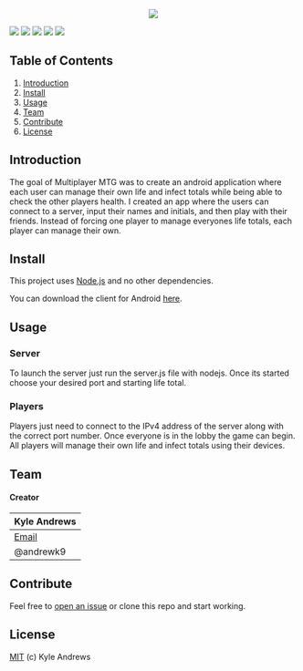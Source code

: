 <p align="center">
<a href="#"><img src="http://i.imgur.com/URoJB0b.png"/></a>

<a href="#install"><img src="https://img.shields.io/badge/platform-android-brightgreen.svg?style=flat-square"/></a>
<a href="https://nodejs.org/en/"><img src="https://img.shields.io/badge/server%20platform-Node.js-brightgreen.svg?style=flat-square"/></a>
<a href="https://play.google.com/store/apps/details?id=air.MultiMTG&hl=en"><img src="https://img.shields.io/badge/installs-50-brightgreen.svg?style=flat-square"/></a>
<a href="https://github.com/AndrewK9/Multiplayer-MTG/issues"><img src="https://img.shields.io/badge/issues-0%20open-brightgreen.svg?style=flat-square"/></a>
<a href="https://github.com/AndrewK9/Multiplayer-MTG/blob/master/LICENSE"><img src="https://img.shields.io/badge/license-MIT-lightgray.svg?style=flat-square"/></a>
</p>

## Table of Contents
1. [Introduction](#introduction)
1. [Install](#install)
1. [Usage](#usage)
1. [Team](#team)
1. [Contribute](#contribute)
1. [License](#license)

## Introduction
The goal of Multiplayer MTG was to create an android application where each user can manage their own life and infect totals while being able to check the other players health. I created an app where the users can connect to a server, input their names and initials, and then play with their friends. Instead of forcing one player to manage everyones life totals, each player can manage their own.

## Install
This project uses [Node.js](https://nodejs.org/en/) and no other dependencies.

You can download the client for Android [here](https://play.google.com/store/apps/details?id=air.MultiMTG&hl=en).

## Usage
### Server
To launch the server just run the server.js file with nodejs. Once its started choose your desired port and starting life total.

### Players
Players just need to connect to the IPv4 address of the server along with the correct port number. Once everyone is in the lobby the game can begin. All players will manage their own life and infect totals using their devices.

## Team
#### Creator

Kyle Andrews |
|-----|
| [Email](andrewskyle28@gmail.com) |
| @andrewk9 |

## Contribute
Feel free to [open an issue](https://github.com/AndrewK9/Multiplayer-MTG/issues) or clone this repo and start working.

## License
[MIT](https://github.com/AndrewK9/Multiplayer-MTG/blob/master/LICENSE) (c) Kyle Andrews